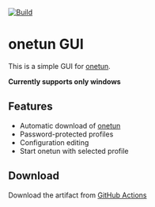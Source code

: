 [![Build](https://github.com/gmasini97/onetun-gui/actions/workflows/build.yml/badge.svg?branch=master)](https://github.com/gmasini97/onetun-gui/actions/workflows/build.yml)

# onetun GUI
This is a simple GUI for [onetun](https://github.com/aramperes/onetun).

**Currently supports only windows**

## Features
- Automatic download of [onetun](https://github.com/aramperes/onetun)
- Password-protected profiles
- Configuration editing
- Start onetun with selected profile

## Download
Download the artifact from [GitHub Actions](https://github.com/gmasini97/onetun-gui/actions/workflows/build.yml)
